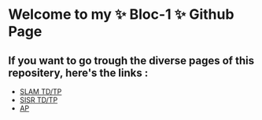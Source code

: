 <h1>Welcome to my ✨ Bloc-1 ✨ Github Page </h1>

<h2>If you want to go trough the diverse pages of this repositery, here's the links :</h2>

- [SLAM TD/TP](SLAM/Site/Xampp)
- [SISR TD/TP](SISR/)
- [AP](AP/)
